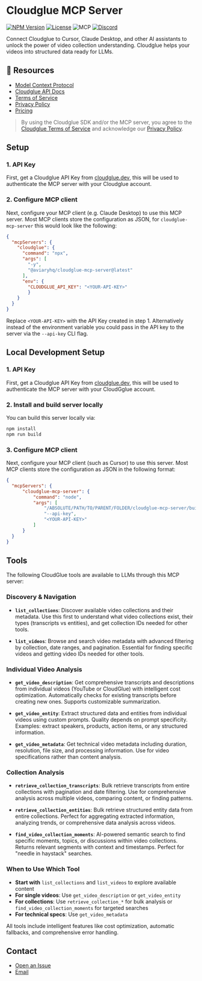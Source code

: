 # Cloudglue MCP Server

[![NPM Version](https://img.shields.io/npm/v/%40aviaryhq%2Fcloudglue-mcp-server)](https://www.npmjs.com/package/@aviaryhq/cloudglue-mcp-server) 
[![License](https://img.shields.io/badge/License-ELv2-blue.svg)](LICENSE.md)
![MCP](https://badge.mcpx.dev?status=on 'MCP Enabled')
[![Discord](https://img.shields.io/discord/1366541583272382536?logo=discord&label=Discord)](https://discord.gg/QD5KWFVner)

Connect Cloudglue to Cursor, Claude Desktop, and other AI assistants to unlock the power of video collection understanding. Cloudglue helps your videos into structured data ready for LLMs.

## 📖 Resources

- [Model Context Protocol](https://modelcontextprotocol.io/introduction)
- [Cloudglue API Docs](https://docs.cloudglue.dev)
- [Terms of Service](https://cloudglue.dev/terms)
- [Privacy Policy](https://cloudglue.dev/privacy)
- [Pricing](https://cloudglue.dev/pricing)

> By using the Cloudglue SDK and/or the MCP server, you agree to the [Cloudglue Terms of Service](https://cloudglue.dev/terms) and acknowledge our [Privacy Policy](https://cloudglue.dev/privacy).

## Setup

### 1. API Key

First, get a Cloudglue API Key from [cloudglue.dev](http://cloudglue.dev), this will be used to authenticate the MCP server with your Cloudglue account.

### 2. Configure MCP client

Next, configure your MCP client (e.g. Claude Desktop) to use this MCP server. Most MCP clients store the configuration as JSON, for `cloudglue-mcp-server` this would look like the following:

```json
{
  "mcpServers": {
    "cloudglue": {
      "command": "npx",
      "args": [
        "-y",
        "@aviaryhq/cloudglue-mcp-server@latest"
      ],
      "env": {
        "CLOUDGLUE_API_KEY": "<YOUR-API-KEY>"
        }
    }
  }
}
```

Replace `<YOUR-API-KEY>` with the API Key created in step 1. Alternatively instead of the environment variable you could pass in the API key to the server via the `--api-key` CLI flag.

## Local Development Setup

### 1. API Key

First, get a Cloudglue API Key from [cloudglue.dev](http://cloudglue.dev), this will be used to authenticate the MCP server with your CloudGglue account.

### 2. Install and build server locally

You can build this server locally via:

```bash
npm install
npm run build
```

### 3. Configure MCP client

Next, configure your MCP client (such as Cursor) to use this server. Most MCP clients store the configuration as JSON in the following format:

```json
{
  "mcpServers": {
      "cloudglue-mcp-server": {
          "command": "node",
          "args": [
              "/ABSOLUTE/PATH/TO/PARENT/FOLDER/cloudglue-mcp-server/build/index.js",
              "--api-key",
              "<YOUR-API-KEY>"
          ]
      }
  }
}
```


## Tools

The following CloudGlue tools are available to LLMs through this MCP server:

### **Discovery & Navigation**

- **`list_collections`**: Discover available video collections and their metadata. Use this first to understand what video collections exist, their types (transcripts vs entities), and get collection IDs needed for other tools.

- **`list_videos`**: Browse and search video metadata with advanced filtering by collection, date ranges, and pagination. Essential for finding specific videos and getting video IDs needed for other tools.

### **Individual Video Analysis**

- **`get_video_description`**: Get comprehensive transcripts and descriptions from individual videos (YouTube or CloudGlue) with intelligent cost optimization. Automatically checks for existing transcripts before creating new ones. Supports customizable summarization.

- **`get_video_entity`**: Extract structured data and entities from individual videos using custom prompts. Quality depends on prompt specificity. Examples: extract speakers, products, action items, or any structured information.

- **`get_video_metadata`**: Get technical video metadata including duration, resolution, file size, and processing information. Use for video specifications rather than content analysis.

### **Collection Analysis**

- **`retrieve_collection_transcripts`**: Bulk retrieve transcripts from entire collections with pagination and date filtering. Use for comprehensive analysis across multiple videos, comparing content, or finding patterns.

- **`retrieve_collection_entities`**: Bulk retrieve structured entity data from entire collections. Perfect for aggregating extracted information, analyzing trends, or comprehensive data analysis across videos.

- **`find_video_collection_moments`**: AI-powered semantic search to find specific moments, topics, or discussions within video collections. Returns relevant segments with context and timestamps. Perfect for "needle in haystack" searches.

### **When to Use Which Tool**

- **Start with** `list_collections` and `list_videos` to explore available content
- **For single videos**: Use `get_video_description` or `get_video_entity` 
- **For collections**: Use `retrieve_collection_*` for bulk analysis or `find_video_collection_moments` for targeted searches
- **For technical specs**: Use `get_video_metadata`

All tools include intelligent features like cost optimization, automatic fallbacks, and comprehensive error handling.

## Contact

* [Open an Issue](https://github.com/aviaryhq/cloudglue-mcp-server/issues/new)
* [Email](mailto:support@cloudglue.dev)
